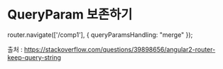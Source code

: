 # QueryParam 보존하기
router.navigate(['/comp1'], { queryParamsHandling: "merge" });

출처 : https://stackoverflow.com/questions/39898656/angular2-router-keep-query-string
